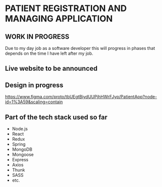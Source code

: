 # PATIENT REGISTRATION AND MANAGING APPLICATION

## WORK IN PROGRESS
Due to my day job as a software developer this will progress in phases that depends on the time I have left after my job.

## Live website to be announced

## Design in progress
https://www.figma.com/proto/tbUEgtBiydUUPjhHWrFJyp/PatientApp?node-id=1%3A59&scaling=contain

## Part of the tech stack used so far
- Node.js
- React
- Redux
- Spring
- MongoDB
- Mongoose
- Express
- Axios
- Thunk
- SASS
- etc.
